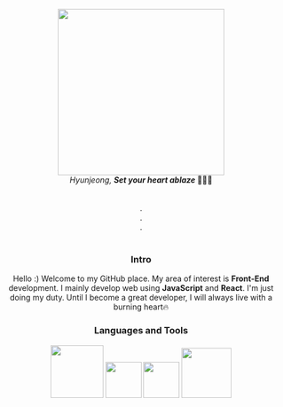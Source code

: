 <p align="center">
  <img src="https://mblogthumb-phinf.pstatic.net/MjAyMDEwMTNfMTYg/MDAxNjAyNTkxMjg1MjI4.SFALm2Fe_bmAd6KAt4mrlwIeO-N46DDMK_fdWzPHSCIg.tIDBesqtUtcKyk0b133XsUDOv6XiW3Vuyu7M3EUBE7Qg.GIF.nayoung_a/IMG_3561.GIF?type=w800" width="300" />
  <br />
  <em>Hyunjeong, <b>Set your heart ablaze </b></em> 👩🏻‍💻
  <br />
  <br />
  <br />
  .<br />
  .<br />
  .<br />
  <br />
  
  <h3 align="center">Intro</h3>
  <p align="center">Hello :) Welcome to my GitHub place. My area of interest is <b>Front-End</b> development. I mainly develop web using <b>JavaScript</b> and <b>React</b>. I'm just doing my duty. Until I become a great developer, I will always live with a burning heart🔥   </p>
  
  <h3 align="center">Languages and Tools</h3>
  <p align="center">
  <img src="https://img.shields.io/badge/javascript-F7DF1E?style=for-the-badge&logo=javascript&logoColor=black" width="95" />
  <img src="https://img.shields.io/badge/react-61DAFB?style=for-the-badge&logo=react&logoColor=black" width="65" />
  <img src="https://img.shields.io/badge/redux-764ABC?style=for-the-badge&logo=redux&logoColor=white" width="65" />
  <img src="https://img.shields.io/badge/reduxsaga-86d46b?style=for-the-badge&logo=reduxsaga&logoColor=white" width="90" />
  </p>
</p>

